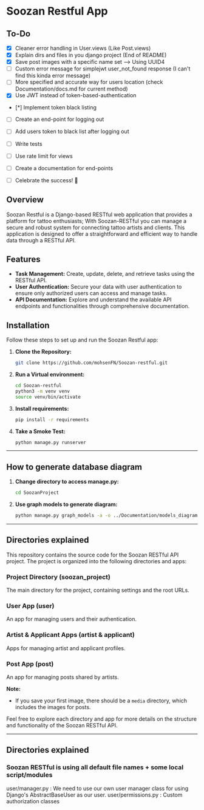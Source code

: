 # Soozan Restful App

## To-Do
- [x] Cleaner error handling in User.views (Like Post.views)
- [x] Explain dirs and files in you django project (End of README)
- [x] Save post images with a specific name set --> Using UUID4
- [ ] Custom error message for simplejwt user_not_found response (I can't find this kinda error message)
- [ ] More specified and accurate way for users location (check Documentation/docs.md for current method)
- [x] Use JWT instead of token-based-authentication
- [*] Implement token black listing
- [ ] Create an end-point for logging out
- [ ] Add users token to black list after logging out
- [ ] Write tests
- [ ] Use rate limit for views
- [ ] Create a documentation for end-points
- [ ] Celebrate the success! 🎉


## Overview

Soozan Restful is a Django-based RESTful web application that provides a platform for tattoo enthusiasts; With Soozan-RESTful you can manage a secure and robust system for connecting tattoo artists and clients. This application is designed to offer a straightforward and efficient way to handle data through a RESTful API.

## Features

- **Task Management:** Create, update, delete, and retrieve tasks using the RESTful API.
- **User Authentication:** Secure your data with user authentication to ensure only authorized users can access and manage tasks.
- **API Documentation:** Explore and understand the available API endpoints and functionalities through comprehensive documentation.

## Installation

Follow these steps to set up and run the Soozan Restful app:

1. **Clone the Repository:**
   ```bash
   git clone https://github.com/mohsenFN/Soozan-restful.git
   ```

2. **Run a Virtual environment:**
   ```bash
   cd Soozan-restful
   python3 -m venv venv
   source venv/bin/activate
   ```

3. **Install requirements:**
   ```bash
   pip install -r requirements
   ```

4. **Take a Smoke Test:**
   ```bash
   python manage.py runserver
   ```

---

## How to generate database diagram

1. **Change directory to access manage.py:**
   ```bash
   cd SoozanProject
   ```

2. **Use graph models to generate diagram:**
   ```bash
   python manage.py graph_models -a -o ../Documentation/models_diagram.pdf
   ```

---

## Directories explained 

This repository contains the source code for the Soozan RESTful API project. The project is organized into the following directories and apps:

### Project Directory (soozan_project)

The main directory for the project, containing settings and the root URLs.

### User App (user)

An app for managing users and their authentication.

### Artist & Applicant Apps (artist & applicant)

Apps for managing artist and applicant profiles.

### Post App (post)

An app for managing posts shared by artists.

**Note:**
- If you save your first image, there should be a `media` directory, which includes the images for posts.

Feel free to explore each directory and app for more details on the structure and functionality of the Soozan RESTful API.

---

## Directories explained 

### Soozan RESTful is using all default file names + some local script/modules

user/manager.py : We need to use our own user manager class for using Django's AbstractBaseUser as our user.
user/permissions.py : Custom authorization classes
